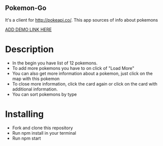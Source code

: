 ## Pokemon-Go

It's a client for http://pokeapi.co/. This app sources of info about pokemons

[ADD DEMO LINK HERE](https://nvalja.github.io/pokemon-go/)

# Description
* In the begin you have list of 12 pokemons.
* To add more pokemons you have to on click of "Load More"
* You can also get more information about a pokemon, just click on the map with this pokemon
* To close more information, click the card again or click on the card with additional information.
* You can sort pokemons by type 

# Installing
* Fork and clone this repository
* Run npm install in your terminal
* Run npm start
